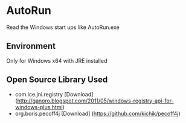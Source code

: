 # AutoRun
Read the Windows start ups like AutoRun.exe

## Environment
Only for Windows x64 with JRE installed

## Open Source Library Used
- com.ice.jni.registry [Download] (http://ganoro.blogspot.com/2011/05/windows-registry-api-for-windows-plus.html)
- org.boris.pecoff4j   [Download] (https://github.com/kichik/pecoff4j)
